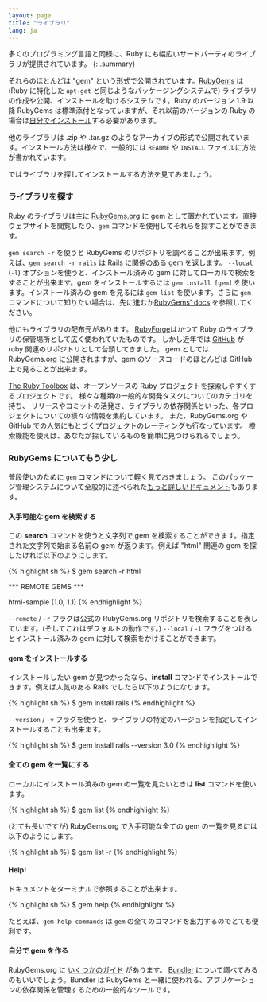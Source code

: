 ```yaml
---
layout: page
title: "ライブラリ"
lang: ja
---
```


多くのプログラミング言語と同様に、Ruby にも幅広いサードパーティのライブラリが提供されています。
{: .summary}

それらのほとんどは "gem" という形式で公開されています。[RubyGems][rubygems] は (Ruby に特化した `apt-get` と同じようなパッケージングシステムで) ライブラリの作成や公開、インストールを助けるシステムです。Ruby のバージョン 1.9 以降 RubyGems は標準添付となっていますが、それ以前のバージョンの Ruby の場合は[自分でインストール][rubygems-download]する必要があります。

他のライブラリは .zip や .tar.gz のようなアーカイブの形式で公開されています。インストール方法は様々で、一般的には `README` や `INSTALL` ファイルに方法が書かれています。

ではライブラリを探してインストールする方法を見てみましょう。

### ライブラリを探す

Ruby のライブラリは主に [RubyGems.org][rubygems] に gem として置かれています。直接ウェブサイトを閲覧したり、`gem` コマンドを使用してそれらを探すことができます。

`gem search -r` を使うと RubyGems のリポジトリを調べることが出来ます。例えば、`gem search -r rails` は Rails に関係のある gem を返します。
`--local` (`-l`) オプションを使うと、インストール済みの gem に対してローカルで検索をすることが出来ます。gem をインストールするには `gem install [gem]` を使います。インストール済みの gem を見るには `gem list` を使います。さらに `gem` コマンドについて知りたい場合は、先に進むか[RubyGems' docs][rubygems-guides] を参照してください。

他にもライブラリの配布元があります。
[RubyForge][rubyforge]はかつて Ruby のライブラリの保管場所として広く使われていたものです。
しかし近年では [GitHub][github] が ruby 関連のリポジトリとして台頭してきました。
gem としては RubyGems.org に公開されますが、gem のソースコードのほとんどは GitHub 上で見ることが出来ます。

[The Ruby Toolbox][ruby-toolbox] は、オープンソースの Ruby プロジェクトを探索しやすくするプロジェクトです。
様々な種類の一般的な開発タスクについてのカテゴリを持ち、
リリースやコミットの活発さ、ライブラリの依存関係といった、各プロジェクトについての様々な情報を集約しています。
また、RubyGems.org や GitHub での人気にもとづくプロジェクトのレーティングも行なっています。
検索機能を使えば、あなたが探しているものを簡単に見つけられるでしょう。

### RubyGems についてもう少し

普段使いのために `gem` コマンドについて軽く見ておきましょう。
このパッケージ管理システムについて全般的に述べられた[もっと詳しいドキュメント][rubygems-command-ref]もあります。

#### 入手可能な gem を検索する

この **search** コマンドを使うと文字列で gem を検索することができます。指定された文字列で始まる名前の gem が返ります。例えば "html" 関連の gem を探したければ以下のようにします。

{% highlight sh %}
$ gem search -r html

*** REMOTE GEMS ***

html-sample (1.0, 1.1)
{% endhighlight %}

`--remote` / `-r` フラグは公式の RubyGems.org リポジトリを検索することを表しています。(そしてこれはデフォルトの動作です。)
`--local` / `-l` フラグをつけるとインストール済みの gem に対して検索をかけることができます。

#### gem をインストールする

インストールしたい gem が見つかったなら、**install** コマンドでインストールできます。例えば人気のある Rails でしたら以下のようになります。

{% highlight sh %}
$ gem install rails
{% endhighlight %}

`--version` / `-v` フラグを使うと、ライブラリの特定のバージョンを指定してインストールすることも出来ます。

{% highlight sh %}
$ gem install rails --version 3.0
{% endhighlight %}

#### 全ての gem を一覧にする

ローカルにインストール済みの gem の一覧を見たいときは **list** コマンドを使います。

{% highlight sh %}
$ gem list
{% endhighlight %}

(とても長いですが) RubyGems.org で入手可能な全ての gem の一覧を見るには以下のようにします。

{% highlight sh %}
$ gem list -r
{% endhighlight %}

#### Help!

ドキュメントをターミナルで参照することが出来ます。

{% highlight sh %}
$ gem help
{% endhighlight %}

たとえば、`gem help commands` は `gem` の全てのコマンドを出力するのでとても便利です。

#### 自分で gem を作る

RubyGems.org に [いくつかのガイド][rubygems-guides] があります。
[Bundler][bundler] について調べてみるのもいいでしょう。Bundler は RubyGems と一緒に使われる、アプリケーションの依存関係を管理するための一般的なツールです。



[rubygems]: https://rubygems.org/
[rubygems-download]: https://rubygems.org/pages/download/
[rubygems-guides]: http://guides.rubygems.org/
[rubyforge]: http://rubyforge.org/
[github]: https://github.com/
[rubygems-command-ref]: http://guides.rubygems.org/command-reference/
[bundler]: http://bundler.io/
[ruby-toolbox]: https://www.ruby-toolbox.com/
